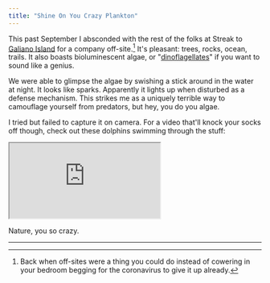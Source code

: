 ```yaml
---
title: "Shine On You Crazy Plankton"
---
```


This past September I absconded with the rest of the folks at Streak to [Galiano Island](https://en.wikipedia.org/wiki/Galiano_Island) for a company off-site.[^1] It's pleasant: trees, rocks, ocean, trails. It also boasts bioluminescent algae, or "[dinoflagellates](https://en.wikipedia.org/wiki/Dinoflagellate)" if you want to sound like a genius.

We were able to glimpse the algae by swishing a stick around in the water at night. It looks like sparks. Apparently it lights up when disturbed as a defense mechanism. This strikes me as a uniquely terrible way to camouflage yourself from predators, but hey, you do you algae.

I tried but failed to capture it on camera. For a video that'll knock your socks off though, check out these dolphins swimming through the stuff:

<div class="video">
    <iframe allow="fullscreen" src="https://www.youtube-nocookie.com/embed/bJcTWr8-mFo?modestbranding=1">
        <a href="https://www.youtube.com/watch?v=bJcTWr8-mFo">
            Dolphins Swimming in Bioluminescence
        </a>
    </iframe>
</div>

Nature, you so crazy.

---

[^1]: Back when off-sites were a thing you could do instead of cowering in your bedroom begging for the coronavirus to give it up already.
